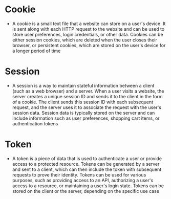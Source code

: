 # Cookie
* A cookie is a small text file that a website can store on a user's device. It is sent along with each HTTP request to the website and can be used to store user preferences, login credentials, or other data. Cookies can be either session cookies, which are deleted when the user closes their browser, or persistent cookies, which are stored on the user's device for a longer period of time

# Session
* A session is a way to maintain stateful information between a client (such as a web browser) and a server. When a user visits a website, the server creates a unique session ID and sends it to the client in the form of a cookie. The client sends this session ID with each subsequent request, and the server uses it to associate the request with the user's session data. Session data is typically stored on the server and can include information such as user preferences, shopping cart items, or authentication tokens

# Token
* A token is a piece of data that is used to authenticate a user or provide access to a protected resource. Tokens can be generated by a server and sent to a client, which can then include the token with subsequent requests to prove their identity. Tokens can be used for various purposes, such as providing access to an API, authorizing a user's access to a resource, or maintaining a user's login state. Tokens can be stored on the client or the server, depending on the specific use case
